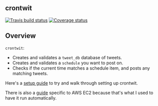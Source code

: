 ## crontwit
[![Travis build status](https://travis-ci.org/bestdan/crontweets.svg?branch=master)](https://travis-ci.org/bestdan/crontweets)
[![Coverage status](https://codecov.io/gh/bestdan/crontweets/branch/master/graph/badge.svg)](https://codecov.io/github/bestdan/crontweets?branch=master)

## Overview
`crontwit`:  
* Creates and validates a `tweet_db` database of tweets. 
* Creates and validates a `schedule` you want to post on. 
* Checks if the current time matches a schedule item, and posts any matching tweets.

Here's a [setup guide](Setup.md) to try and walk through setting up crontwit. 

There is also a [guide](ec2_setup.md) specific to AWS EC2 because that's what I used to have it run automatically. 

